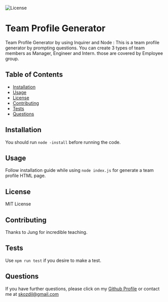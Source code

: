 ![License](https://img.shields.io/static/v1?label=License&message=MIT+License&color=purple)
# Team Profile Generator
Team Profile Generator by using Inquirer and Node : This is a team profile generator by prompting questions. You can create 3 types of team members as Manager, Engineer and Intern. those are covered by Employee group.  

## Table of Contents
* [Installation](#installation)
* [Usage](#usage)
* [License](#license)
* [Contributing](#contributing)
* [Tests](#tests)
* [Questions](#questions)

## Installation
You should run `node -install` before running the code. 
## Usage
Follow installation guide while using `node index.js` for generate a team profile HTML page. 
## License
MIT License
## Contributing
Thanks to Jung for incredible teaching.
## Tests
Use `npm run test` if you desire to make a test.
## Questions
If you have further questions, please click on my [Github Profile](https://www.github.com/ozdilkazim) or contact me at [skozdil@gmail.com](mailto:skozdil@gmail.com)
